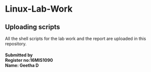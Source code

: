 # Linux-Lab-Work
<h2>Uploading scripts </h2>

All the shell scripts for the lab work and the report are uploaded in this repository.

<h4>Submitted by<br>
Register no:16MIS1090<br>
Name: Geetha D</h4>
